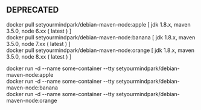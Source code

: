 ## **DEPRECATED**

docker pull setyourmindpark/debian-maven-node:apple [ jdk 1.8.x, maven 3.5.0, node 6.xx ( latest ) ]  
docker pull setyourmindpark/debian-maven-node:banana [ jdk 1.8.x,  maven 3.5.0, node 7.xx ( latest ) ]  
docker pull setyourmindpark/debian-maven-node:orange [ jdk 1.8.x, maven 3.5.0, node 8.xx ( latest ) ]  

docker run -d --name some-container --tty setyourmindpark/debian-maven-node:apple  
docker run -d --name some-container --tty setyourmindpark/debian-maven-node:banana  
docker run -d --name some-container --tty setyourmindpark/debian-maven-node:orange  
